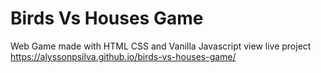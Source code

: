 # Birds Vs Houses Game
 Web Game made with HTML CSS and Vanilla Javascript
 view live project https://alyssonpsilva.github.io/birds-vs-houses-game/
